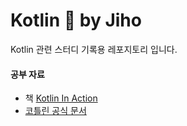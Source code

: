 # Kotlin 📒 by Jiho

Kotlin 관련 스터디 기록용 레포지토리 입니다.

#### 공부 자료
- 책 [Kotlin In Action](http://www.yes24.com/Product/Goods/55148593)
- [코틀린 공식 문서](https://kotlinlang.org/)
